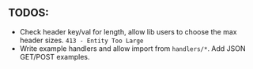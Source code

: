 ## TODOS:
- Check header key/val for length, allow lib users to choose the max header sizes. `413 - Entity Too Large`
- Write example handlers and allow import from `handlers/*`. Add JSON GET/POST examples.